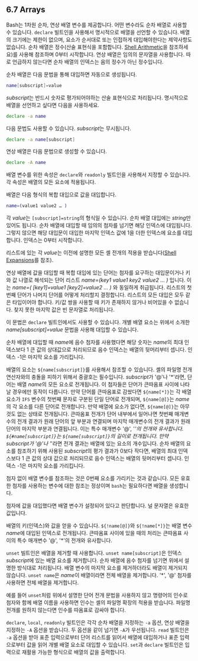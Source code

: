 ## 6.7 Arrays
Bash는 1차원 순차, 연상 배열 변수를 제공합니다. 어떤 변수라도 순차 배열로 사용할 수 있습니다. `declare` 빌트인을 사용해서 명시적으로 배열을 선언할 수 있습니다. 배열의 크기에는 제한이 없으며, 요소가 순서대로 또는 인접하게 대입해야한다는 제약사항도 없습니다. 순차 배열은 정수(산술 표현식을 포함합니다. [Shell Arithmetic](chapter_6_5.html)을 참조하세요)를 사용해 참조하며 0부터 시작합니다. 연상 배열은 임의의 문자열을 사용합니다. 따로 언급하지 않는다면 순차 배열의 인덱스는 음의 정수가 아닌 정수입니다.

순차 배열은 다음 문법을 통해 대입하면 자동으로 생성됩니다.

```sh
name[subscript]=value
```

*subscript*는 반드시 숫자로 평가되어야하는 산술 표현식으로 처리됩니다. 명시적으로 배열을 선언하고 싶다면 다음을 사용하세요.

```sh
declare -a name
```

다음 문법도 사용할 수 있습니다. *subscript*는 무시됩니다.

```sh
declare -a name[subscript]
```

연상 배열은 다음 문법으로 생성할 수 있습니다.

```sh
declare -A name
```

배열 변수를 위한 속성은 `declare`와 `readonly` 빌트인을 사용해서 지정할 수 있습니다. 각 속성은 배열의 모든 요소에 적용됩니다.

배열은 다음 형식의 복합 대입으로 값을 대입합니다.

```sh
name=(value1 value2 … )
```

각 *value*는 `[subscript]=string`의 형식일 수 있습니다. 순차 배열 대입에는 *string*만 있어도 됩니다. 순차 배열에 대입할 때 임의의 첨자를 넘기면 해당 인덱스에 대입됩니다. 그렇지 않으면 해당 대입문이 대입한 마지막 인덱스 값에 1을 더한 인덱스에 요소를 대입합니다. 인덱스는 0부터 시작합니다.

리스트에 있는 각 *value*는 이전에 설명한 모든 셸 전개의 적용을 받습니다([Shell Expansions](chapter_3_5.html)를 참조).

연상 배열에 값을 대입할 때 복합 대입에 있는 단어는 첨자를 요구하는 대입문이거나 키와 값 나열로 해석되는 단어 리스트 *name=(key1 value1 key2 value2 … )* 입니다. 이는 *name=( [key1]=value1 [key2]=value2 … )* 와 동일하게 취급됩니다. 리스트의 첫번째 단어가 나머지 단어를 어떻게 처리할지 결정합니다. 리스트의 모든 대입은 모두 같은 타입이어야 합니다. 키/값 쌍을 사용할 때 키가 존재하지 않거나 비어있을 수 없습니다. 찾지 못한 마지막 값은 빈 문자열로 처리됩니다.

이 문법은 `declare` 빌트인에서도 사용할 수 있습니다. 개별 배열 요소는 위에서 소개한 *name[subscript]=value* 문법을 사용해 대입할 수 있습니다.

순차 배열에 대입할 때 *name*에 음수 첨자를 사용했다면 해당 숫자는 *name*의 최대 인덱스보다 1 큰 값의 상대값으로 처리되므로 음수 인덱스는 배열의 뒷머리부터 셉니다. 인덱스 -1은 마지막 요소를 가리킵니다.

배열의 요소는 `${name[subscript]}`를 사용해서 참조할 수 있습니다. 셸의 파일명 전개 연산자와의 충돌을 피하기 위해서 중괄호는 필수입니다. *subscript*가 '@'나 '\*'라면, 단어는 배열 *name*의 모든 요소로 전개됩니다. 이 첨자들은 단어가 큰따옴표 사이에 나타날 경우에만 동작이 다릅니다. 만약 단어를 큰따옴표로 감쌌다면 `${name[*]}`는 각 배열 요소가 `IFS` 변수의 첫번째 문자로 구분된 단일 단어로 전개되며, `${name[@]}`는 *name*의 각 요소를 다른 단어로 전개합니다. 만약 배열에 요소가 없다면, `${name[@]}`는 아무것도 없는 상태로 전개됩니다. 큰따옴표 전개가 단어 내부에서 일어나면 첫번째 매개변수의 전개 결과가 원래 단어의 앞 부분과 연결되며 마지막 매개변수의 전개 결과가 원래 단어의 마지막 부분과 연결됩니다. 이는 특수 매개변수 '@', '*'의 전개와 유사합니다. `${#name[subscript]}`는 `${name[subscript]}`의 길이로 전개됩니다. 만약 *subscript*가 '@'나 '*'라면 전개 결과는 배열에 있는 요소의 개수입니다. 순차 배열의 요소를 참조하기 위해 사용된 *subscript*의 평가 결과가 0보다 작다면, 배열의 최대 인덱스보다 1 큰 값의 상대 값으로 처리되므로 음수 인덱스는 배열의 뒷머리부터 셉니다. 인덱스 -1은 마지막 요소를 가리킵니다.

첨자 없이 배열 변수를 참조하는 것은 0번째 요소를 가리키는 것과 같습니다. 모든 유효한 첨자를 사용하는 변수에 대한 참조는 정상이며 `bash`는 필요하다면 배열을 생성합니다.

첨자에 값을 대입했다면 배열 변수가 설정되어 있다고 판단합니다. 널 문자열은 유효한 값입니다.

배열의 키(인덱스)와 값을 얻을 수 있습니다. `${!name[@]}`와 `${!name[*]}`는 배열 변수 *name*에 대입된 인덱스로 전개됩니다. 큰따옴표 사이에 있을 때의 처리는 큰따옴표 사이의 특수 매개변수 '@', '*'의 전개와 유사합니다.

`unset` 빌트인은 배열을 제거할 때 사용합니다. `unset name[subscript]`은 인덱스 *subscript*에 있는 배열 요소를 제거합니다. 순차 배열에 음수 첨자를 넘기면 위에서 설명한 방식대로 처리됩니다. 배열 변수의 마지막 요소를 제거하더라도 배열이 제거되지 않습니다. `unset name`은 *name*이 배열이라면 전체 배열을 제거합니다. '*', '@' 첨자를 사용하면 전체 배열을 제거합니다.

예를 들어 `unset`처럼 위에서 설명한 단어 전개 문법을 사용하지 않고 명령어의 인수로 첨자와 함께 배열 이름을 사용하면 인수는 셸의 파일명 확장의 적용을 받습니다. 파일명 전개를 원하지 않는다면 인수를 따옴표로 감싸야 합니다.

`declare`, `local`, `readonly` 빌트인은 각각 순차 배열을 지정하는 `-a` 옵션, 연상 배열을 지정하는 `-A` 옵션을 받습니다. 두 옵션을 같이 넘기면 `-A`가 우선됩니다. `read` 빌트인은 `-a` 옵션을 받아 표준 입력으로부터 단어 리스트를 읽어서 배열에 대입하거나 표준 입력으로부터 값을 읽어 개별 배열 요소로 대입할 수 있습니다. `set`과 `declare` 빌트인은 입력으로 재활용 가능한 형식으로 배열의 값을 출력합니다.
